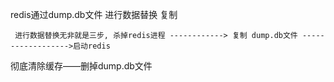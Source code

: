 redis通过dump.db文件 进行数据替换 复制

 ```
  进行数据替换无非就是三步, 杀掉redis进程 ------------> 复制 dump.db文件 ------------------>启动redis
 ```

  彻底清除缓存——删掉dump.db文件

